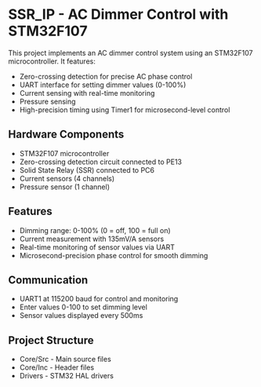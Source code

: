 # SSR_IP - AC Dimmer Control with STM32F107

This project implements an AC dimmer control system using an STM32F107 microcontroller. It features:

- Zero-crossing detection for precise AC phase control
- UART interface for setting dimmer values (0-100%)
- Current sensing with real-time monitoring
- Pressure sensing
- High-precision timing using Timer1 for microsecond-level control

## Hardware Components

- STM32F107 microcontroller
- Zero-crossing detection circuit connected to PE13
- Solid State Relay (SSR) connected to PC6
- Current sensors (4 channels)
- Pressure sensor (1 channel)

## Features

- Dimming range: 0-100% (0 = off, 100 = full on)
- Current measurement with 135mV/A sensors
- Real-time monitoring of sensor values via UART
- Microsecond-precision phase control for smooth dimming

## Communication

- UART1 at 115200 baud for control and monitoring
- Enter values 0-100 to set dimming level
- Sensor values displayed every 500ms

## Project Structure

- Core/Src - Main source files
- Core/Inc - Header files
- Drivers - STM32 HAL drivers
